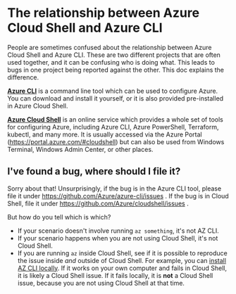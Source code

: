 # The relationship between Azure Cloud Shell and Azure CLI

People are sometimes confused about the relationship between Azure Cloud Shell and Azure CLI. 
These are two different projects that are often used together, and it can be confusing who is doing what. 
This leads to bugs in one project being reported against the other. This doc explains the difference.

[**Azure CLI**](https://github.com/Azure/azure-cli) is a command line tool which can be used to configure Azure. 
You can download and install it yourself, or it is also provided pre-installed in Azure Cloud Shell.

[**Azure Cloud Shell**](https://github.com/Azure/cloudshell/) is an online service which provides a whole set of
tools for configuring Azure, including Azure CLI, Azure PowerShell, Terraform, kubectl, and many more. It is 
usually accessed via the Azure Portal (https://portal.azure.com/#cloudshell) but can also be used from Windows Terminal, 
Windows Admin Center, or other places. 

## I've found a bug, where should I file it?

Sorry about that! Unsurprisingly, if the bug is in the Azure CLI tool, please file it under https://github.com/Azure/azure-cli/issues . 
If the bug is in Cloud Shell, file it under https://github.com/Azure/cloudshell/issues . 

But how do you tell which is which?

- If your scenario doesn't involve running `az something`, it's not AZ CLI. 
- If your scenario happens when you are not using Cloud Shell, it's not Cloud Shell.
- If you are running `az` inside Cloud Shell, see if it is possible to reproduce the issue inside *and* outside of Cloud Shell. 
For example, you can [install AZ CLI locally](https://docs.microsoft.com/en-us/cli/azure/install-azure-cli). 
If it works on your own computer and fails in Cloud Shell, it is likely a Cloud Shell issue. 
If it fails locally, it is **not** a Cloud Shell issue, because you are not using Cloud Shell at that time.
